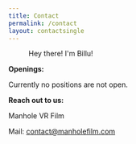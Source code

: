 ```yaml
---
title: Contact
permalink: /contact
layout: contactsingle
---
```



<figure style="width: 200px" class="align-right">
  <img src="{{ site.url }}{{ site.baseurl }}/assets/img/mvrimages/billu1.png" alt="">
  <figcaption>Hey there! I'm Billu!</figcaption>
</figure> 

**Openings:**

Currently no positions are not open.



**Reach out to us:**

Manhole VR Film

Mail: <a href="mailto:contact@manholefilm.com?subject=Hi! ManholeVR Team">contact@manholefilm.com</a>





